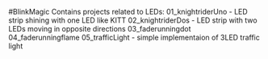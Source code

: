#BlinkMagic
Contains projects related to LEDs:
01_knightriderUno - LED strip shining with one LED like KITT
02_knightriderDos - LED strip with two LEDs moving in opposite directions
03_faderunningdot
04_faderunningflame
05_trafficLight - simple implementaion of 3LED traffic light